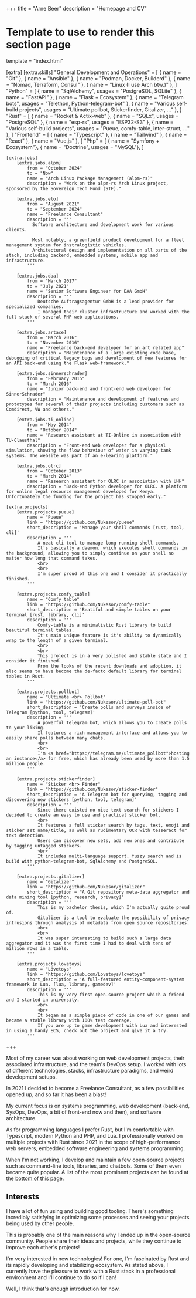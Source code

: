 +++
title = "Arne Beer"
description = "Homepage and CV"

# Template to use to render this section page
template = "index.html"

[extra]
    [extra.skills]
        "General Development and Operations" = [
            { name = "Git" },
            { name = "Ansible" },
            { name = "Podman, Docker, Builderd" },
            { name = "Nomad, Terraform, Consul" },
            { name = "Linux (I use Arch btw.)" },
        ]
        "Python" = [
            { name = "SqlAlchemy", usages = "PostgreSQL, SQLite" },
            { name = "FastAPI" },
            { name = "Flask + Ecosystem" },
            { name = "Telegram bots", usages = "Telethon, Python-telegram-bot" },
            { name = "Various self-build projects", usages = "Ultimate pollbot, Stickerfinder, Gitalizer, ..." },
        ]
        "Rust" = [
            { name = "Rocket & Actix-web" },
            { name = "SQLx", usages = "PostgreSQL" },
            { name = "esp-rs", usages = "ESP32-S3" },
            { name = "Various self-build projects", usages = "Pueue, comfy-table, inter-struct, ..." },
        ]
        "Frontend" = [
            { name = "Typescript" },
            { name = "Tailwind" },
            { name = "React" },
            { name = "Vue.js" },
        ]
        "Php" = [
            { name = "Symfony + Ecosystem"},
            { name = "Doctrine", usages = "MySQL"},
        ]

    [extra.jobs]
        [extra.jobs.alpm]
            from = "October 2024"
            to = "Now"
            name = "Arch Linux Package Management (alpm-rs)"
            description = "Work on the alpm-rs Arch Linux project, sponsored by the Sovereign Tech Fund (STF)."

        [extra.jobs.elo]
            from = "August 2021"
            to = "September 2024"
            name = "Freelance Consultant"
            description = '''
              Software architecture and development work for various clients.

              Most notably, a greenfield product development for a fleet management system for instralogistic vehicles.
              Architectural design and implementation on all parts of the stack, including backend, embedded systems, mobile app and infrastructure.
            '''

        [extra.jobs.daa]
            from = "March 2017"
            to = "July 2021"
            name = "Senior Software Engineer for DAA GmbH"
            description = '''
                Deutsche Auftragsagentur GmbH is a lead provider for specialized companies.
                I managed their cluster infrastructure and worked with the full stack of several PHP web applications.
            '''

        [extra.jobs.artace]
            from = "March 2016"
            to = "November 2016"
            name = "Freelance back-end developer for an art related app"
            description = "Maintenance of a large existing code base, debugging of critical legacy bugs and development of new features for an API back-end using the Flask web-framework."

        [extra.jobs.sinnerschrader]
            from = "February 2015"
            to = "March 2016"
            name = "Junior back-end and front-end web developer for SinnerSchrader"
            description = "Maintenance and development of features and prototypes for several of their projects including customers such as Comdirect, VW and others."

        [extra.jobs.ti_online]
            from = "May 2014"
            to = "October 2014"
            name = "Research assistant at TI-Online in association with TU-Clausthal"
            description = "Front-end web developer for a physical simulation, showing the flow behaviour of water in varying tank systems. The website was part of an e-learing platform."

        [extra.jobs.olrc]
            from = "October 2013"
            to = "March 2014"
            name = "Research assistant for OLRC in association with UHH"
            description = "Back-end Python developer for OLRC. A platform for online legal resource management developed for Kenya. Unfortunately the funding for the project has stopped early."

    [extra.projects]
        [extra.projects.pueue]
            name = "Pueue"
            link = "https://github.com/Nukesor/pueue"
            short_description = 'Manage your shell commands [rust, tool, cli]'
            description = '''
                A neat cli tool to manage long running shell commands.
                It's basically a daemon, which executes shell commands in the background, allowing you to simply continue on your shell no matter how long that command takes.
                <br>
                <br>
                I'm super proud of this one and I consider it practically finished.
            '''

        [extra.projects.comfy_table]
            name = "Comfy table"
            link = "https://github.com/Nukesor/comfy-table"
            short_description = 'Beatiful and simple tables on your terminal [rust, library, cli]'
            description = '''
                Comfy-table is a minimalistic Rust library to build beautiful terminal tables.
                It's main unique feature is it's ability to dynamically wrap to the length of a given terminal.
                <br>
                <br>
                This project is in a very polished and stable state and I consider it finished.
                From the looks of the recent downloads and adoption, it also seems to have become the de-facto default library for terminal tables in Rust.
            '''

        [extra.projects.pollbot]
            name = "Ultimate <br> Pollbot"
            link = "https://github.com/Nukesor/ultimate-poll-bot"
            short_description = 'Create polls and surveys inside of Telegram [python, tool, telegram]'
            description = '''
                A powerful Telegram bot, which allows you to create polls to your liking.
                It features a rich management interface and allows you to easily share polls between many chats.
                <br>
                <br>
                I'm <a href="https://telegram.me/ultimate_pollbot">hosting an instance</a> for free, which has already been used by more than 1.5 million people.
            '''

        [extra.projects.stickerfinder]
            name = "Sticker <br> Finder"
            link = "https://github.com/Nukesor/sticker-finder"
            short_description = 'A Telegram bot for querying, tagging and discovering new stickers [python, tool, telegram]'
            description = '''
                Since there existed no nice text search for stickers I decided to create an easy to use and practical sticker bot.
                <br>
                It features a full sticker search by tags, text, emoji and sticker set name/title, as well as rudimentary OCR with tesseract for text detection.
                Users can discover new sets, add new ones and contribute by tagging untagged stickers.
                <br>
                It includes multi-language support, fuzzy search and is build with python-telegram-bot, SqlAlchemy and PostgreSQL.
            '''

        [extra.projects.gitalizer]
            name = "Gitalizer"
            link = "https://github.com/Nukesor/gitalizer"
            short_description = "A Git repository meta-data aggregator and data mining tool [python, research, privacy]"
            description = '''
                This is my bachelor thesis, which I'm actually quite proud of.
                Gitalizer is a tool to evaluate the possibility of privacy intrusions through analysis of metadata from open source repositories.
                <br>
                <br>
                It was super interesting to build such a large data aggregator and it was the first time I had to deal with tens of million rows in a table.
            '''

        [extra.projects.lovetoys]
            name = "Lövetoys"
            link = "https://github.com/Lovetoys/lovetoys"
            short_description = 'A full-featured entity-component-system framework in Lua. [lua, library, gamedev]'
            description = '''
                This is my very first open-source project which a friend and I started in university.
                <br>
                <br>
                It began as a simple piece of code in one of our games and became a stable library with 100% test coverage.
                If you are up to game development with Lua and interested in using a handy ECS, check out the project and give it a try.
            '''
+++

Most of my career was about working on web development projects, their associated infrastructure, and the team's DevOps setup.
I worked with lots of different technologies, stacks, infrastructure paradigms, and weird development setups.

In 2021 I decided to become a Freelance Consultant, as a few possibilities opened up, and so far it has been a blast!

My current focus is on systems programming, web development (back-end, SysOps, DevOps, a bit of front-end now and then), and software architecture.

As for programming languages I prefer Rust, but I'm comfortable with Typescript, modern Python and PHP, and Lua.
I professionally worked on multiple projects with Rust since 2021 in the scope of high-performance web servers, embedded software engineering and systems programming.

When I'm not working, I develop and maintain a few open-source projects such as command-line tools, libraries, and chatbots.
Some of them even became quite popular. A list of the most prominent projects can be found at the <a href="#personal-projects">bottom of this page</a>.

<h2>Interests</h2>

I have a lot of fun using and building good tooling.
There's something incredibly satisfying in optimizing some processes and seeing your projects being used by other people.

This is probably one of the main reasons why I ended up in the open-source community.
People share their ideas and projects, while they continue to improve each other's projects!

I'm very interested in new technologies!
For one, I'm fascinated by Rust and its rapidly developing and stabilizing ecosystem.
As stated above, I currently have the pleasure to work with a Rust stack in a professional environment and I'll continue to do so if I can!

Well, I think that's enough introduction for now.
